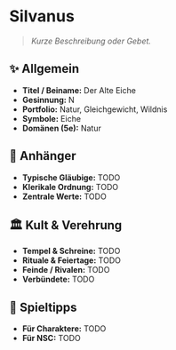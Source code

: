 # Silvanus

> *Kurze Beschreibung oder Gebet.*

## ✨ Allgemein
- **Titel / Beiname:** Der Alte Eiche
- **Gesinnung:** N
- **Portfolio:** Natur, Gleichgewicht, Wildnis
- **Symbole:** Eiche
- **Domänen (5e):** Natur

## 🙏 Anhänger
- **Typische Gläubige:** TODO
- **Klerikale Ordnung:** TODO
- **Zentrale Werte:** TODO

## 🏛️ Kult & Verehrung
- **Tempel & Schreine:** TODO
- **Rituale & Feiertage:** TODO
- **Feinde / Rivalen:** TODO
- **Verbündete:** TODO

## 📖 Spieltipps
- **Für Charaktere:** TODO
- **Für NSC:** TODO

